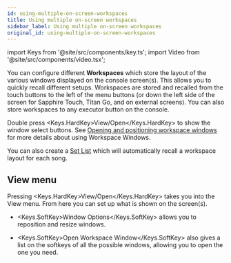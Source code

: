 ```yaml
---
id: using-multiple-on-screen-workspaces
title: Using multiple on-screen workspaces
sidebar_label: Using multiple on-screen workspaces
original_id: using-multiple-on-screen-workspaces
---
```


import Keys from '@site/src/components/key.ts';
import Video from '@site/src/components/video.tsx';

You can configure different <strong>Workspaces</strong> which store the layout of
the various windows displayed on the console screen(s). This allows you to quickly recall
different setups. Workspaces are stored and recalled from the touch
buttons to the left of the menu buttons (or down the left side of the screen
for Sapphire Touch, Titan Go, and on external screens). You can also store workspaces
to any executor button on the console.

Double press <Keys.HardKey>View/Open</Keys.HardKey> to show the window select buttons. See
[Opening and positioning workspace windows](../titan-basics/workspace-windows.md#opening-and-positioning-workspace-windows)
for more details about using Workspace Windows.

You can also create a [Set List](../running-the-show/set-list-window.md) which will automatically recall a
workspace layout for each song.

## View menu

Pressing <Keys.HardKey>View/Open</Keys.HardKey> takes you into the View menu. From here you can
set up what is shown on the screen(s).

-   <Keys.SoftKey>Window Options</Keys.SoftKey> allows you to reposition and resize windows.

-   <Keys.SoftKey>Open Workspace Window</Keys.SoftKey> also gives a list on the softkeys of all the
    possible windows, allowing you to open the one you need.
	


